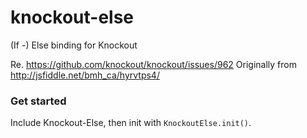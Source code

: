 knockout-else
=============

(If -) Else binding for Knockout


Re. https://github.com/knockout/knockout/issues/962
Originally from http://jsfiddle.net/bmh_ca/hyrvtps4/


### Get started
Include Knockout-Else, then init with `KnockoutElse.init()`.